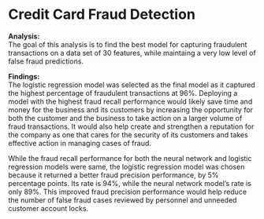 # Credit Card Fraud Detection

**Analysis:**<br>
The goal of this analysis is to find the best model for capturing fraudulent transactions on a data set of 30 features, while maintaing a very low level of false fraud predictions.


**Findings:**<br>
The logistic regression model was selected as the final model as it captured the highest percentage of fraudulent transactions at 96%. Deploying a model with the highest fraud recall performance would likely save time and money for the business and its customers by increasing the opportunity for both the customer and the business to take action on a larger volume of fraud transactions. It would also help create and strengthen a reputation for the company as one that cares for the security of its customers and takes effective action in managing cases of fraud.  

While the fraud recall performance for both the neural network and logistic regression models were same, the logistic regression model was chosen because it returned a better fraud precision performance, by 5% percentage points. Its rate is 94%, while the neural network model’s rate is only 89%. This improved fraud precision performance would help reduce the number of false fraud cases reviewed by personnel and unneeded  customer account locks.


